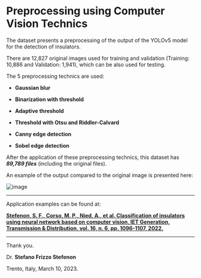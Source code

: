 # Preprocessing using Computer Vision Technics

The dataset presents a preprocessing of the output of the YOLOv5 model for the detection of insulators.

There are 12,827 original images used for training and validation (Training: 10,886 and Validation: 1,941), which can be also used for testing.
 
The 5 preprocessing technics are used:

* **Gaussian blur**

* **Binarization with threshold**

* **Adaptive threshold**

* **Threshold with Otsu and Riddler-Calvard**

* **Canny edge detection**

* **Sobel edge detection**

After the application of these preprocessing technics, this dataset has ***89,789 files*** (including the original files).

An example of the output compared to the original image is presented here:

![image](https://user-images.githubusercontent.com/88292916/203595844-cadc0239-f1aa-4445-9e5c-1626546b63a4.png)

---

Application examples can be found at:

**[Stefenon, S. F., Corso, M. P., Nied, A., et al. Classification of insulators using neural network based on computer vision, IET Generation, Transmission & Distribution,  vol. 16, n. 6, pp. 1096-1107, 2022.](https://doi.org/10.1049/gtd2.12353)**

---

Thank you.

Dr. **Stefano Frizzo Stefenon**

Trento, Italy, March 10, 2023.
